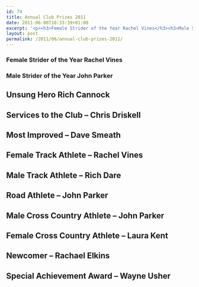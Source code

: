 ```yaml
---
id: 74
title: Annual Club Prizes 2011
date: 2011-06-06T18:33:39+01:00
excerpt: '<p><h3>Female Strider of the Year Rachel Vines</h3><h3>Male Strider of the Year John Parker</h3><h2></h2><h2>Unsung Hero Rich Cannock</h2><h2></h2><h2>Services to the Club - Chris Driskell</h2><h2>Most Improved - Dave Smeath</h2><h2></h2><h2>Female Track Athlete - Rachel Vines</h2><h2>Male Track Athlete - Rich Dare</h2><h2>Road Athlete - John Parker</h2><h2></h2><h2>Male Cross Country Athlete - John Parker</h2><h2></h2><h2>Female Cross Country Athlete - Laura Kent</h2><h2>Newcomer - Rachael Elkins</h2><h2>Special Achievement Award - Wayne Usher</h2></p>'
layout: post
permalink: /2011/06/annual-club-prizes-2011/
---
```

### Female Strider of the Year Rachel Vines</p> 

### Male Strider of the Year John Parker

## 

## Unsung Hero Rich Cannock

## 

## Services to the Club &#8211; Chris Driskell</p> 

## Most Improved &#8211; Dave Smeath

## 

## Female Track Athlete &#8211; Rachel Vines</p> 

## Male Track Athlete &#8211; Rich Dare</p> 

## Road Athlete &#8211; John Parker

## 

## Male Cross Country Athlete &#8211; John Parker

## 

## Female Cross Country Athlete &#8211; Laura Kent</p> 

## Newcomer &#8211; Rachael Elkins</p> 

## Special Achievement Award &#8211; Wayne Usher</p>